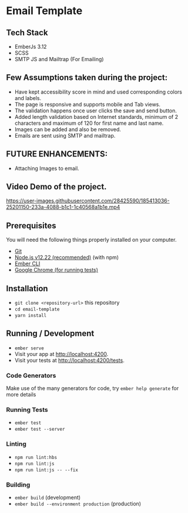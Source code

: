 # Email Template

## Tech Stack

* EmberJs 3.12
* SCSS
* SMTP JS and Mailtrap (For Emailing)

## Few Assumptions taken during the project:

* Have kept accessibility score in mind and used corresponding colors and labels.
* The page is responsive and supports mobile and Tab views.
* The validation happens once user clicks the save and send button.
* Added length validation based on Internet standards, minimum of 2 characters and maximum of 120 for first name and last name.
* Images can be added and also be removed.
* Emails are sent using SMTP and mailtrap.

## FUTURE ENHANCEMENTS:

* Attaching Images to email.

## Video Demo of the project.

https://user-images.githubusercontent.com/28425590/185413036-25201150-233a-4088-b1c1-1c40568a1b1e.mp4

## Prerequisites

You will need the following things properly installed on your computer.

* [Git](https://git-scm.com/)
* [Node.js v12.22 (recommended)](https://nodejs.org/) (with npm)
* [Ember CLI](https://ember-cli.com/)
* [Google Chrome (for running tests)](https://google.com/chrome/)

## Installation

* `git clone <repository-url>` this repository
* `cd email-template`
* `yarn install`

## Running / Development

* `ember serve`
* Visit your app at [http://localhost:4200](http://localhost:4200).
* Visit your tests at [http://localhost:4200/tests](http://localhost:4200/tests).

### Code Generators

Make use of the many generators for code, try `ember help generate` for more details

### Running Tests

* `ember test`
* `ember test --server`

### Linting

* `npm run lint:hbs`
* `npm run lint:js`
* `npm run lint:js -- --fix`

### Building

* `ember build` (development)
* `ember build --environment production` (production)

